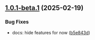 ## [1.0.1-beta.1](https://github.com/ngxpert/input-otp/compare/v1.0.0...v1.0.1-beta.1) (2025-02-19)


### Bug Fixes

* docs: hide features for now ([b5e843d](https://github.com/ngxpert/input-otp/commit/b5e843d0d3e28f3db2731a4dc8f947eb4b8750af))
